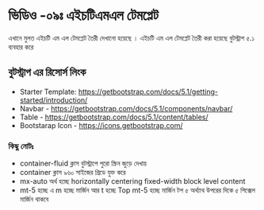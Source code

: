 # ভিডিও -০৯ঃ এইচটিএমএল টেমপ্লেট 

এখানে মুলত এইচটি এম এল টেমপ্লেট তৈরী দেখানো হয়েছে । এইচটি এম এল টেমপ্লেট তৈরী করা হয়েছে বুটস্ট্রাপ ৫.১ ব্যবহার করে 

## বুটস্ট্রাপ এর রিসোর্স লিংক
-   Starter Template: https://getbootstrap.com/docs/5.1/getting-started/introduction/
-  Navbar - https://getbootstrap.com/docs/5.1/components/navbar/
- Table - https://getbootstrap.com/docs/5.1/content/tables/
- Bootstarap Icon - https://icons.getbootstrap.com/


### কিছু নোটঃ 
- container-fluid ক্লাস বুটস্ট্রাপে পুরো স্ক্রিন জুড়ে দেখায় 
- container ক্লাস ৯৬০ সাইজের গ্রিডে যুক্ত করে 
- mx-auto  অর্থ হচ্ছে horizontally centering fixed-width block level content
- mt-5 হচ্ছে এ m হচ্ছে মার্জিন আর t হচ্ছে Top mt-5 হচ্ছে মার্জিন টপ ৫ অর্থ্যাথ উপরের দিকে ৫ পিক্সেল মার্জিন থাকবে 

